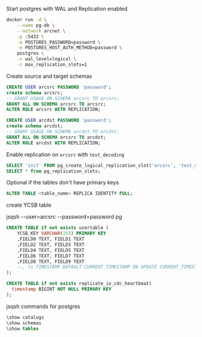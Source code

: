 
Start postgres with WAL and Replication enabled

```bash
docker run -d \
    --name pg-db \
    --network arcnet \
    -p :5432 \
    -e POSTGRES_PASSWORD=password \
    -e POSTGRES_HOST_AUTH_METHOD=password \
    postgres \
    -c wal_level=logical \
    -c max_replication_slots=1
```

Create source and target schemas

```sql
CREATE USER arcsrc PASSWORD 'password';
create schema arcsrc;
-- GRANT USAGE ON SCHEMA arcsrc TO arcsrc;
GRANT ALL ON SCHEMA arcsrc TO arcsrc;
ALTER ROLE arcsrc WITH REPLICATION;

CREATE USER arcdst PASSWORD 'password';
create schema arcdst;
-- GRANT USAGE ON SCHEMA arcdst TO arcdst;
GRANT ALL ON SCHEMA arcsrc TO arcdst;
ALTER ROLE arcdst WITH REPLICATION;
```

Enable replication on `arcsrc` with `test_decoding`

```sql
SELECT 'init' FROM pg_create_logical_replication_slot('arcsrc', 'test_decoding');
SELECT * from pg_replication_slots;
```

Optional if the tables don't have primary keys

```sql
ALTER TABLE <table_name> REPLICA IDENTITY FULL;
```

create YCSB table

jsqsh --user=arcsrc --password=password pg

```sql
CREATE TABLE if not exists usertable (
	YCSB_KEY VARCHAR(255) PRIMARY KEY
	,FIELD0 TEXT, FIELD1 TEXT
	,FIELD2 TEXT, FIELD3 TEXT
	,FIELD4 TEXT, FIELD5 TEXT
	,FIELD6 TEXT, FIELD7 TEXT
	,FIELD8 TEXT, FIELD9 TEXT
	--, ts TIMESTAMP DEFAULT CURRENT_TIMESTAMP ON UPDATE CURRENT_TIMESTAMP
);

CREATE TABLE if not exists replicate_io_cdc_heartbeat(
  timestamp BIGINT NOT NULL PRIMARY KEY
);
```

jsqsh commands for postgres

```sql
\show catalogs
\show schemas
\show tables
```
